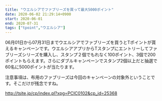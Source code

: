 ```yaml
---
title: "ウエルシアでファブリーズを買って最大5000ポイント"
date: 2020-06-02 21:29:14+0900
start: 2020-06-01
end: 2020-07-31
tags: ["tpoint","ウエルシア"]
---
```

06月01日から07月31日までウエルシアでファブリーズを買うとTポイントが貰えるキャンペーンです。ウエルシアアプリからTスタンプにエントリーしてファブリーズシリーズを購入し、スタンプ２個でもれなく100ポイント、3個で200ポイントもらえます。さらにダブルキャンペーンでスタンプ2個以上だと抽選で60名に5000ポイントが当たります。

注意事項は、布用のファブリーズは今回のキャンペーンの対象外ということです。そこだけが残念ですね。

http://tsite.jp/cp/index.pl?xpg=PCIC0102&cp_id=25368
